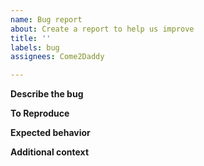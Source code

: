 ```yaml
---
name: Bug report
about: Create a report to help us improve
title: ''
labels: bug
assignees: Come2Daddy

---
```


**Describe the bug**
<!--A clear and concise description of what the bug is.-->

**To Reproduce**
<!--Steps to reproduce the behavior:
1. Go to '...'
2. Click on '....'
3. Scroll down to '....'
4. See error-->

**Expected behavior**
<!--A clear and concise description of what you expected to happen.-->

**Additional context**
<!--Add any other context about the problem here.-->
